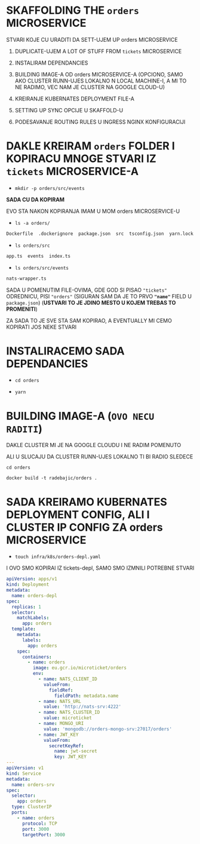 # SKAFFOLDING THE `orders` MICROSERVICE

STVARI KOJE CU URADITI DA SETT-UJEM UP orders MICROSERVICE

1. DUPLICATE-UJEM A LOT OF STUFF FROM `tickets` MICROSERVICE

2. INSTALIRAM DEPENDANCIES

3. BUILDING IMAGE-A OD orders MICROSERVICE-A (OPCIONO, SAMO AKO CLUSTER RUNN-UJES LOKALNO N LOCAL MACHINE-I, A MI TO NE RADIMO, VEC NAM JE CLUSTER NA GOOGLE CLOUD-U)

4. KREIRANJE KUBERNATES DEPLOYMENT FILE-A

5. SETTING UP SYNC OPCIJE U SKAFFOLD-U

6. PODESAVANJE ROUTING RULES U INGRESS NGINX KONFIGURACIJI 

# DAKLE KREIRAM `orders` FOLDER I KOPIRACU MNOGE STVARI IZ `tickets` MICROSERVICE-A

- `mkdir -p orders/src/events`

**SADA CU DA KOPIRAM**

EVO STA NAKON KOPIRANJA IMAM U MOM orders MICROSERVICE-U

- `ls -a orders/`

```zsh
Dockerfile  .dockerignore  package.json  src  tsconfig.json  yarn.lock
```

- `ls orders/src`

```zsh
app.ts  events  index.ts
```

- `ls orders/src/events`

```zsh
nats-wrapper.ts
```

SADA U POMENUTIM FILE-OVIMA, GDE GOD SI PISAO `"tickets"` ODREDNICU, PISI `"orders"` (SIGURAN SAM DA JE TO PRVO **`"name"`** FIELD U `package.json`) (**USTVARI TO JE JDINO MESTO U KOJEM TREBAS TO PROMENITI**)

ZA SADA TO JE SVE STA SAM KOPIRAO, A EVENTUALLY MI CEMO KOPIRATI JOS NEKE STVARI

# INSTALIRACEMO SADA DEPENDANCIES

- `cd orders`

- `yarn`

# BUILDING IMAGE-A (`OVO NECU RADITI`)

DAKLE CLUSTER MI JE NA GOOGLE CLOUDU I NE RADIM POMENUTO

ALI U SLUCAJU DA CLUSTER RUNN-UJES LOKALNO TI BI RADIO SLEDECE

`cd orders`

`docker build -t radebajic/orders .`

# SADA KREIRAMO KUBERNATES DEPLOYMENT CONFIG, ALI I CLUSTER IP CONFIG ZA orders MICROSERVICE

- `touch infra/k8s/orders-depl.yaml`

I OVO SMO KOPIRAI IZ tickets-depl, SAMO SMO IZMNILI POTREBNE STVARI

```yaml
apiVersion: apps/v1
kind: Deployment
metadata:
  name: orders-depl
spec:
  replicas: 1
  selector:
    matchLabels:
      app: orders
  template:
    metadata:
      labels:
        app: orders
    spec:
      containers:
        - name: orders
          image: eu.gcr.io/microticket/orders
          env:
            - name: NATS_CLIENT_ID
              valueFrom:
                fieldRef:
                  fieldPath: metadata.name
            - name: NATS_URL
              value: 'http://nats-srv:4222'
            - name: NATS_CLUSTER_ID
              value: microticket
            - name: MONGO_URI
              value: 'mongodb://orders-mongo-srv:27017/orders'
            - name: JWT_KEY
              valueFrom:
                secretKeyRef:
                  name: jwt-secret
                  key: JWT_KEY
---
apiVersion: v1
kind: Service
metadata:
  name: orders-srv
spec:
  selector:
    app: orders
  type: ClusterIP
  ports:
    - name: orders
      protocol: TCP
      port: 3000
      targetPort: 3000

```
